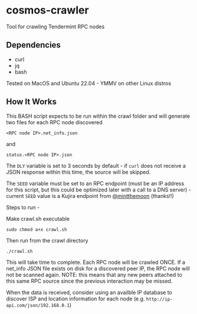 # cosmos-crawler
Tool for crawling Tendermint RPC nodes

## Dependencies 
- curl
- jq
- bash

Tested on MacOS and Ubuntu 22.04 - YMMV on other Linux distros

## How It Works

This BASH script expects to be run within the crawl folder and will generate two files for each RPC node discovered

```<RPC node IP>.net_info.json```

and

```status.<RPC node IP>.json```

The `DLY` variable is set to 3 seconds by default - if `curl` does not receive a JSON response within this time, the source will be skipped.

The `SEED` variable must be set to an RPC endpoint (must be an IP address for this script, but this could be optimized later with a call to a DNS server) - current `SEED` value is a Kujira endpoint from [@mintthemoon](https://github.com/mintthemoon) (thanks!!)

Steps to run - 

Make crawl.sh executable

```sudo chmod a+x crawl.sh```

Then run from the crawl directory

```./crawl.sh```

This will take time to complete.  Each RPC node will be crawled ONCE.  If a net_info JSON file exists on disk for a discovered peer IP, the RPC node will not be scanned again.  NOTE: this means that any new peers attached to this same RPC source since the previous interaction may be missed.

When the data is received, consider using an availble IP database to discover ISP and location information for each node (e.g. `http://ip-api.com/json/192.168.0.1`)

